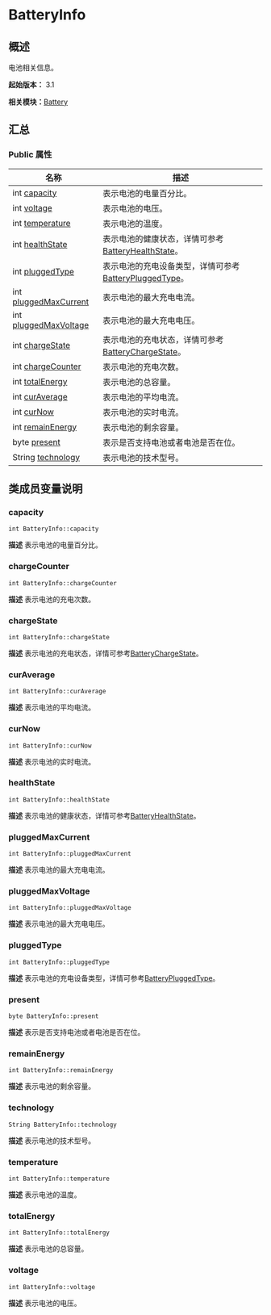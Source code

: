 # BatteryInfo


## 概述

电池相关信息。

**起始版本：** 3.1

**相关模块：**[Battery](battery_v11.md)


## 汇总


### Public 属性

| 名称 | 描述 | 
| -------- | -------- |
| int [capacity](#capacity) | 表示电池的电量百分比。  | 
| int [voltage](#voltage) | 表示电池的电压。  | 
| int [temperature](#temperature) | 表示电池的温度。  | 
| int [healthState](#healthstate) | 表示电池的健康状态，详情可参考[BatteryHealthState](battery_v11.md#batteryhealthstate)。  | 
| int [pluggedType](#pluggedtype) | 表示电池的充电设备类型，详情可参考[BatteryPluggedType](battery_v11.md#batterypluggedtype)。  | 
| int [pluggedMaxCurrent](#pluggedmaxcurrent) | 表示电池的最大充电电流。  | 
| int [pluggedMaxVoltage](#pluggedmaxvoltage) | 表示电池的最大充电电压。  | 
| int [chargeState](#chargestate) | 表示电池的充电状态，详情可参考[BatteryChargeState](battery_v11.md#batterychargestate)。  | 
| int [chargeCounter](#chargecounter) | 表示电池的充电次数。  | 
| int [totalEnergy](#totalenergy) | 表示电池的总容量。  | 
| int [curAverage](#curaverage) | 表示电池的平均电流。  | 
| int [curNow](#curnow) | 表示电池的实时电流。  | 
| int [remainEnergy](#remainenergy) | 表示电池的剩余容量。  | 
| byte [present](#present) | 表示是否支持电池或者电池是否在位。  | 
| String [technology](#technology) | 表示电池的技术型号。  | 


## 类成员变量说明


### capacity

```
int BatteryInfo::capacity
```
**描述**
表示电池的电量百分比。


### chargeCounter

```
int BatteryInfo::chargeCounter
```
**描述**
表示电池的充电次数。


### chargeState

```
int BatteryInfo::chargeState
```
**描述**
表示电池的充电状态，详情可参考[BatteryChargeState](battery_v11.md#batterychargestate)。


### curAverage

```
int BatteryInfo::curAverage
```
**描述**
表示电池的平均电流。


### curNow

```
int BatteryInfo::curNow
```
**描述**
表示电池的实时电流。


### healthState

```
int BatteryInfo::healthState
```
**描述**
表示电池的健康状态，详情可参考[BatteryHealthState](battery_v11.md#batteryhealthstate)。


### pluggedMaxCurrent

```
int BatteryInfo::pluggedMaxCurrent
```
**描述**
表示电池的最大充电电流。


### pluggedMaxVoltage

```
int BatteryInfo::pluggedMaxVoltage
```
**描述**
表示电池的最大充电电压。


### pluggedType

```
int BatteryInfo::pluggedType
```
**描述**
表示电池的充电设备类型，详情可参考[BatteryPluggedType](battery_v11.md#batterypluggedtype)。


### present

```
byte BatteryInfo::present
```
**描述**
表示是否支持电池或者电池是否在位。


### remainEnergy

```
int BatteryInfo::remainEnergy
```
**描述**
表示电池的剩余容量。


### technology

```
String BatteryInfo::technology
```
**描述**
表示电池的技术型号。


### temperature

```
int BatteryInfo::temperature
```
**描述**
表示电池的温度。


### totalEnergy

```
int BatteryInfo::totalEnergy
```
**描述**
表示电池的总容量。


### voltage

```
int BatteryInfo::voltage
```
**描述**
表示电池的电压。
